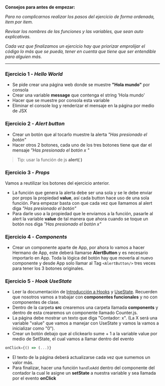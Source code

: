 **Consejos para antes de empezar:**

  _Para no complicarnos realizar los pasos del ejercicio de forma ordenada, item por item._
  
   _Revisar los nombres de las funciones y las variables, que sean auto explicativas._ 
  
  _Cada vez que finalizamos un ejercicio hay que priorizar emprolijar el código lo más que se pueda, tener en cuenta que tiene que ser entendible para alguien más._
  
  
  ---
### Ejercicio 1 - *Hello World* 
- Se pide crear una página web donde se muestre **"Hola mundo"** por consola
- Crear una variable **message** que contenga el string 'Hola mundo'
- Hacer que se muestre por consola esta variable 
- Eliminar el console log y renderizar el mensaje en la página por medio de JSX
### Ejercicio 2 - *Alert button* 
- Crear un botón que al tocarlo muestre la alerta _"Has presionado el botón"_
- Hacer otros 2 botones, cada uno de los tres botones tiene que dar el mensaje _"Has presionado el botón x "_
> Tip: usar la función de js **alert( )**
### Ejercicio 3 - *Props*
Vamos a reutilizar los botones del ejercicio anterior. 

- La función que genera la alerta debe ser una sola y se le debe enviar por props la propiedad **value**, así cada button hace uso de una sola función. Para empezar basta con que cada vez que llamamos al alert diga _"Has presionado el botón"_
- Para darle uso a la propiedad que le enviamos a la función, pasarle al alert la variable **value** de tal manera que ahora cuando se toque un botón nos diga _"Has presionado el botón x"_
### Ejercicio 4 - *Components*
- Crear un componente aparte de App, por ahora lo vamos a hacer Hermano de App, este deberá llamarse **AlertButton** y es necesario importarlo en App. Toda la lógica del botón hay que moverla al nuevo componente y desde App solo llamar al Tag `<AlertButton/>` tres veces para tener los 3 botones originales. 

### Ejercicio 5 - *Hook UseState*
- Leer la documentación de [Introducción a Hooks](https://reactjs.org/docs/hooks-state.html) y [UseState](https://reactjs.org/docs/hooks-state.html). Recuerden que nosotros vamos a trabajar con **componentes funcionales** y no con componentes de clase.
- Dentro de la carpeta **src** crearemos una carpeta llamada **components** y dentro de esta crearemos un componente llamado Counter.js.
- La página debe mostrar un texto que diga "Contador: x". (La X será una variable "value" que vamos a manejar con UseState y vamos la vamos a inicializar como "0").
- Crear un botón debajo que al clickearlo sume + 1 a la variable value por medio de SetState, el cual vamos a llamar dentro del evento 
```javascript
onClick={() => (...)}
```
- El texto de la página deberá actualizarse cada vez que sumemos un valor más.
- Para finalizar, hacer una función `handleAdd` dentro del componente del contador la cual le asigne un **setState** a nuestra variable y sea llamada por el evento **onClick**
